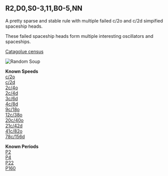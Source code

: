 ## R2,D0,S0-3,11,B0-5,NN

A pretty sparse and stable rule with multiple failed c/2o and c/2d simpified spaceship heads.

These failed spaceship heads form multiple interesting oscillators and spaceships.

[Catagolue census](https://catagolue.hatsya.com/census/x20x19x14x6x3xr2_d0_s0-3_11_b0-5_nn)

![Random Soup](IMG.gif)

**Known Speeds** <br>
[c/2o] <br>
[c/2d] <br>
[2c/4o] <br>
[2c/4d] <br>
[3c/6d] <br>
[4c/8d] <br>
[9c/18o] <br>
[12c/38o] <br>
[20c/40o] <br>
[21c/42d] <br>
[41c/82o] <br>
[78c/156d]

**Known Periods** <br>
[P2] <br>
[P4] <br>
[P22] <br>
[P160]

[c/2o]: SHIP_1.rle
[c/2d]: SHIP_2.rle
[2c/4o]: SHIP_3.rle
[2c/4d]: SHIP_4.rle
[3c/6d]: SHIP_5.rle
[4c/8d]: SHIP_6.rle
[9c/18o]: SHIP_7.rle
[12c/38o]: SHIP_8.rle
[20c/40o]: SHIP_9.rle
[21c/42d]: SHIP_10.rle
[41c/82o]: SHIP_11.rle
[78c/156d]: SHIP_12.rle

[P2]: OSC_1.rle
[P4]: OSC_2.rle
[P22]: OSC_3.rle
[P160]: OSC_4.rle
